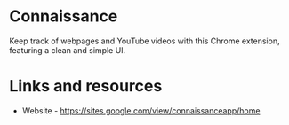 # Connaissance
 Keep track of webpages and YouTube videos with this Chrome extension, featuring a clean and simple UI.
# Links and resources
- Website - https://sites.google.com/view/connaissanceapp/home
